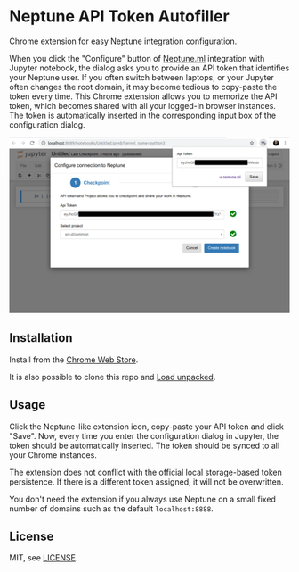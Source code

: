 # Neptune API Token Autofiller

Chrome extension for easy Neptune integration configuration.

When you click the "Configure" button of [Neptune.ml](https://neptune.ml) integration with Jupyter notebook, the dialog asks you to provide an API token that identifies your Neptune user. If you often switch between laptops, or your Jupyter often changes the root domain, it may become tedious to copy-paste the token every time. This Chrome extension allows you to memorize the API token, which becomes shared with all your logged-in browser instances. The token is automatically inserted in the corresponding input box of the configuration dialog.

![screenshot](screen.png)

## Installation

Install from the [Chrome Web Store](https://chrome.google.com/webstore/detail/neptune-api-token-autofil/lhiogngfmogmgpkfpmphcgjbpbakopfi).

It is also possible to clone this repo and [Load unpacked](https://stackoverflow.com/a/24577660/69708).

## Usage

Click the Neptune-like extension icon, copy-paste your API token and click "Save". Now, every time you enter the configuration dialog in Jupyter, the token should be automatically inserted. The token should be synced to all your Chrome instances.

The extension does not conflict with the official local storage-based token persistence. If there is a different token assigned, it will not be overwritten.

You don't need the extension if you always use Neptune on a small fixed number of domains such as the default `localhost:8888`.

## License

MIT, see [LICENSE](LICENSE).
